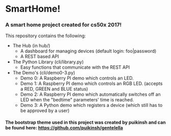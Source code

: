 # SmartHome!
### A smart home project created for cs50x 2017!
This repository contains the following: 
- The Hub (in hub/)
  - A dashboard for managing devices (default login: foo|password)
  - A REST based API
- The Python Library (cli/library.py)
  - Easy functions that communicate with the REST API
- The Demo's (cli/demo0-3.py)
  - Demo 0: A Raspberry PI demo which controls an LED.
  - Demo 1: A Raspberry PI demo which controls an RGB LED. (accepts a RED, GREEN and BLUE status)
  - Demo 2: A Raspberry PI demo which automatically switches off an LED when the "bedtime" parameters' time is reached.
  - Demo 3: A Python demo which registers a device (which still has to be approved by a user)
#### The bootstrap theme used in this project was created by puikinsh and can be found here: https://github.com/puikinsh/gentelella
